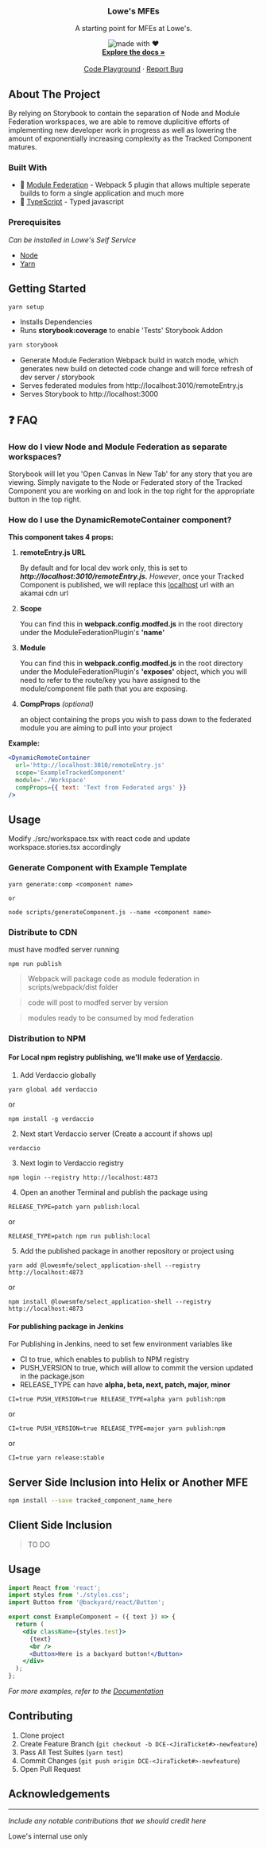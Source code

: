 <p align="center">

  <h3 align="center">Lowe's MFEs</h3>

  <p align="center">
    A starting point for MFEs at Lowe's.
    <p align="center">
      <img alt="made with ♥" src="https://forthebadge.com/images/badges/built-with-love.svg"
    </p>
    <br />
    <a href="#"><strong>Explore the docs »</strong></a>
    <br />
    <br />
    <a href="#">Code Playground</a>
    ·
    <a href="#">Report Bug</a>
  </p>
</p>

## About The Project

By relying on Storybook to contain the separation of Node and Module Federation workspaces, we are able to remove duplicitive efforts of implementing new developer work in progress as well as lowering the amount of exponentially increasing complexity as the Tracked Component matures.

### Built With

- 🧬 [Module Federation](https://github.com/module-federation) - Webpack 5 plugin that allows multiple seperate builds to form a single application and much more
- 💙 [TypeScript](https://www.typescriptlang.org/docs/) - Typed javascript

### Prerequisites

_Can be installed in Lowe's Self Service_

- [Node](<[Node.js](https://nodejs.org/en/)>)
- [Yarn](https://yarnpkg.com/)

## Getting Started
```jsx
yarn setup
```

- Installs Dependencies
- Runs **storybook:coverage** to enable 'Tests' Storybook Addon

```jsx
yarn storybook
```

- Generate Module Federation Webpack build in watch mode, which generates new build on detected code change and will force refresh of dev server / storybook
- Serves federated modules from http://localhost:3010/remoteEntry.js
- Serves Storybook to http://localhost:3000

## ❓ FAQ

### **How do I view Node and Module Federation as separate workspaces?**

Storybook will let you 'Open Canvas In New Tab' for any story that you are viewing. Simply navigate to the Node or Federated story of the Tracked Component you are working on and look in the top right for the appropriate button in the top right.

### **How do I use the DynamicRemoteContainer component?**

**This component takes 4 props:**

1. **remoteEntry.js URL**

    By default and for local dev work only, this is set to ***http://localhost:3010/remoteEntry.js.** However*, once your Tracked Component is published, we will replace this [localhost](http://localhost) url with an akamai cdn url

2. **Scope**

    You can find this in **webpack.config.modfed.js** in the root directory under the ModuleFederationPlugin's **'name'**

3. **Module**

    You can find this in **webpack.config.modfed.js** in the root directory under the ModuleFederationPlugin's **'exposes'** object, which you will need to refer to the route/key you have assigned to the module/component file path that you are exposing. 

4. **CompProps** *(optional)*

    an object containing the props you wish to pass down to the federated module you are aiming to pull into your project

**Example:**

```jsx
<DynamicRemoteContainer
  url='http://localhost:3010/remoteEntry.js'
  scope='ExampleTrackedComponent'
  module='./Workspace'
  compProps={{ text: 'Text from Federated args' }}
/>
```
## Usage

Modify ./src/workspace.tsx with react code and update workspace.stories.tsx accordingly

### Generate Component with Example Template

```
yarn generate:comp <component name>

or

node scripts/generateComponent.js --name <component name>
```

### Distribute to CDN

must have modfed server running

```
npm run publish
```

> Webpack will package code as module federation in scripts/webpack/dist folder

> code will post to modfed server by version

> modules ready to be consumed by mod federation

### Distribution to NPM

#### For Local npm registry publishing, we'll make use of <a href="https://verdaccio.org/en">Verdaccio</a>.

1. Add Verdaccio globally

```
yarn global add verdaccio
```

or

```
npm install -g verdaccio
```

2. Next start Verdaccio server (Create a account if shows up)

```
verdaccio
```

3. Next login to Verdaccio registry

```
npm login --registry http://localhost:4873
```

4. Open an another Terminal and publish the package using

```
RELEASE_TYPE=patch yarn publish:local
```

or

```
RELEASE_TYPE=patch npm run publish:local
```

5. Add the published package in another repository or project using

```
yarn add @lowesmfe/select_application-shell --registry http://localhost:4873
```

or

```
npm install @lowesmfe/select_application-shell --registry http://localhost:4873
```

#### For publishing package in Jenkins

For Publishing in Jenkins, need to set few environment variables like

- CI to true, which enables to publish to NPM registry
- PUSH_VERSION to true, which will allow to commit the version updated in the package.json
- RELEASE_TYPE can have <b>alpha, beta, next, patch, major, minor</b>

```
CI=true PUSH_VERSION=true RELEASE_TYPE=alpha yarn publish:npm
```

or

```
CI=true PUSH_VERSION=true RELEASE_TYPE=major yarn publish:npm
```

or

```
CI=true yarn release:stable
```

## Server Side Inclusion into Helix or Another MFE

```bash
npm install --save tracked_component_name_here

```

## Client Side Inclusion

> TO DO

## Usage

```jsx
import React from 'react';
import styles from './styles.css';
import Button from '@backyard/react/Button';

export const ExampleComponent = ({ text }) => {
  return (
    <div className={styles.test}>
      {text}
      <br />
      <Button>Here is a backyard button!</Button>
    </div>
  );
};
```

_For more examples, refer to the [Documentation](#)_

## Contributing

1. Clone project
2. Create Feature Branch (`git checkout -b DCE-<JiraTicket#>-newfeature`)
3. Pass All Test Suites (`yarn test`)
4. Commit Changes (`git push origin DCE-<JiraTicket#>-newfeature`)
5. Open Pull Request

## Acknowledgements

---

_Include any notable contributions that we should credit here_

Lowe's internal use only
